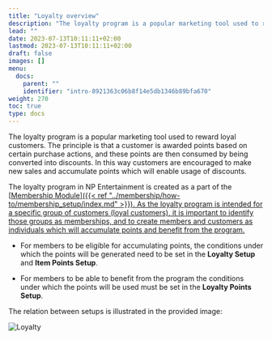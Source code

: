 ```yaml
---
title: "Loyalty overview"
description: "The loyalty program is a popular marketing tool used to reward loyal customers. The principle is that a customer is awarded points based on certain purchase actions, and these points are then consumed by being converted into discounts."
lead: ""
date: 2023-07-13T10:11:11+02:00
lastmod: 2023-07-13T10:11:11+02:00
draft: false
images: []
menu:
  docs:
    parent: ""
    identifier: "intro-8921363c06b8f14e5db1346b89bfa670"
weight: 270
toc: true
type: docs
---
```


The loyalty program is a popular marketing tool used to reward loyal customers. The principle is that a customer is awarded points based on certain purchase actions, and these points are then consumed by being converted into discounts. In this way customers are encouraged to make new sales and accumulate points which will enable usage of discounts.

The loyalty program in NP Entertainment is created as a part of the [<ins>Membership Module<ins>]({{< ref "../membership/how-to/membership_setup/index.md" >}}). As the loyalty program is intended for a specific group of customers (loyal customers), it is important to identify those groups as memberships, and to create members and customers as individuals which will accumulate points and benefit from the program. 

- For members to be eligible for accumulating points, the conditions under which the points will be generated need to be set in the **Loyalty Setup** and **Item Points Setup**. 

- For members to be able to benefit from the program the conditions under which the points will be used must be set in the **Loyalty Points Setup**. 

The relation between setups is illustrated in the provided image:

![Loyalty](Loyalty%20relations.png)
